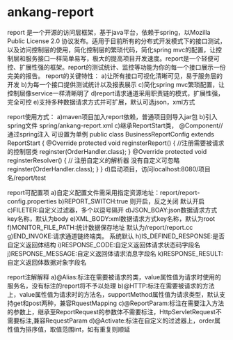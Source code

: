 # ankang-report
report 是一个开源的访问层框架，基于java平台，依赖于spring，以Mozilla Public License 2.0 协议发布。适用于目前所有的分布式开发模式下的接口测试，以及访问控制层的使用，简化控制层的繁琐代码，简化spring mvc的配置，让控制层和服务接口一样简单易写，极大的提高项目开发速度。report是一个轻便可控、扩展性强的框架。report的测试统计、监控等功能为你的每一个接口展示一份完美的报告。
  report的关键特性：
    a)让所有接口可视化清晰可见，易于服务层的开发
    b)为每一个接口提供测试统计以及报表展示
    c)简化spring mvc繁琐配置，让控制层像service一样清晰明了
    d)report请求通道采用职责链的模式，扩展性强，完全可控
    e)支持多种数据请求方式并可扩展，默认可选json，xml方式
  
  report使用方式：
    a)maven项目加入report依赖，普通项目则导入jar包
    b)引入spring文件 spring/ankang-report.xml
    c)继承ReportStart类，
        @Component//通过spring注入 可设置为单例
        public class BusinessReportConfig extends ReportStart {
        	@Override
        	protected void reginsterReport() {
        		//注册需要被请求的控制层类
        		reginster(OrderHandler.class);
        	}
        	@Override
        	protected void reginsterResolver() {
        		// 注册自定义的解析器 没有自定义可忽略
        		reginster(OrderHandler.class);
        	}
        }
      d)启动项目，访问localhost:8080/项目名/report/test
      
  report可配置项
    a)自定义配置文件需采用指定资源地址：report/report-config.properties
    b)REPORT_SWITCH:true 则开启，反之关闭 默认开启
    c)FILETER:自定义过滤器，多个以逗号隔开
    d)JSON_BOAY:json数据请求方式key名称，默认为body
    e)XML_BODY:xml数据请求方式key名称，默认为root
    f)MONITOR_FILE_PATH:统计数据保存地址 默认为/report/report.cc
    g)END_INVOKE:请求通道链终端类。 系统默认
    <!--如果不是采用report返回体，则必须配置以下几项，否则影响统计结果-->
    h)IS_DEFINED_RESPONSE:是否自定义返回体结构
    i)RESPONSE_CODE:自定义返回体请求状态码字段名
    j)RESPONSE_MESSAGE:自定义返回体请求消息字段名
    k)RESPONSE_RESULT:自定义返回体数据对象字段名
    
  report注解解释
    a)@Alias:标注在需要被请求的类，value属性值为请求时使用的服务名，没有标注的report将不予以处理
    b)@HTTP:标注在需要被请求的方法上，value属性值为请求时的方法名，supportMethod属性值为请求类型，默认支持get和post两种，兼容RquestMapping
    c)@ReportParam:标注在需要注入方法的参数上，继承至ReportRequest的参数体不需要标注，HttpServletRequest不需要标注,兼容RequestParam
    d)@Activate:标注在自定义的过滤器上，order属性值为排序值，取值范围int，如有重复则顺延
    
